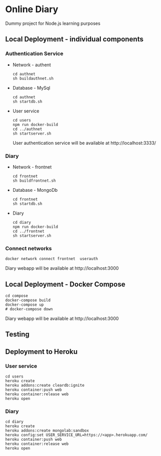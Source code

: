 # Online Diary
Dummy project for Node.js learning purposes  

## Local Deployment - individual components
### Authentication Service
* Network - authent
  ```
  cd authnet
  sh buildauthnet.sh
  ```
* Database - MySql
  ```
  cd authnet
  sh startdb.sh
  ```
* User service
  ```
  cd users
  npm run docker-build
  cd ../authnet
  sh startserver.sh
  ```
  User authentication service will be available at http://localhost:3333/
### Diary
* Network - frontnet
  ```
  cd frontnet
  sh buildfrontnet.sh
  ```
* Database - MongoDb
  ```
  cd frontnet
  sh startdb.sh
  ```
* Diary
  ```
  cd diary
  npm run docker-build
  cd ../frontnet
  sh startserver.sh
  ```
### Connect networks
```
docker network connect frontnet  userauth
```
Diary webapp will be available at http://localhost:3000
## Local Deployment - Docker Compose
```
cd compose
docker-compose build
docker-compose up
# docker-compose down
```
Diary webapp will be available at http://localhost:3000
## Testing

## Deployment to Heroku

### User service  
```
cd users
heroku create
heroku addons:create cleardb:ignite
heroku container:push web
heroku container:release web
heroku open
```
### Diary
```
cd diary
heroku create
heroku addons:create mongolab:sandbox
heroku config:set USER_SERVICE_URL=https://<app>.herokuapp.com/
heroku container:push web
heroku container:release web
heroku open
```


